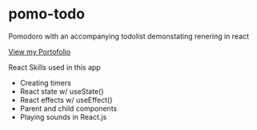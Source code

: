 # pomo-todo

Pomodoro with an accompanying todolist demonstating renering in react

[View my Portofolio](https://brianvergara.netlify.app/)

React Skills used in this app
- Creating timers
- React state w/ useState()
- React effects w/ useEffect()
- Parent and child components
- Playing sounds in React.js